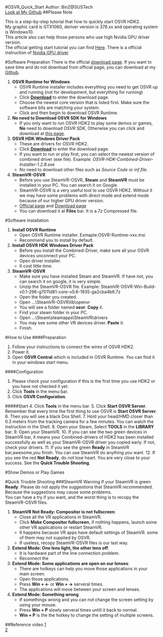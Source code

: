 #OSVR_Quick_Start
Author: BinZ@SUSTech  
[Look at My Github](https://github.com/ideaRunner/OSVR-Start)
##Please Note

This is a step-by-step tutorial that how to quickly start OSVR HDK2.  
My graphic card is GTX1060, deriver version is 376.xx and operating system is Windows10.  
This article also can help those persons who use high Nvidia GPU driver version.  
The official getting start tutorial you can find [Here](https://github.com/OSVR/OSVR-Docs). There is a official instruction of [Nvidia GPU driver](https://github.com/OSVR/OSVR-Docs/blob/master/Troubleshooting/RenderManager.md#compatible-gpu-drivers) 

#Software Preparation
There is the official [download page](http://osvr.github.io/using/). If you want to save time and do not download from official page, you can download at my [Github](https://github.com/ideaRunner/OSVR-Start).

1. **OSVR Runtime for Windows**  
   * OSVR Runtime installer includes everything you need to get OSVR up and running (not for development, but everything for running)  
   * Click [**Download**](http://access.osvr.com/binary/osvr-runtime-installer) to enter the download page.
   * Choose the newest core version that is listed first. Make sure the software bits are matching your system. 
   * Click and then begin to download OSVR Runtime.  
2. **No need to Download OSVR SDK for Windows**  
   * If you only want to run OSVR HDK2 to play some demos or games, **No** need to download *OSVR SDK*, Otherwise you can click and download at [this page](http://osvr.github.io/using/).
3. **OSVR HDK Windows Driver Pack**  
   * These are drivers for OSVR HDK2.
   * Click [**Download**](https://github.com/OSVR/OSVR-HDK-Windows-Drivers/releases) to enter the download page.
   * If you want to run or play first, you can select the newest version of combined driver (exe file). Example: *OSVR-HDK-Combined-Driver-Installer-1.2.8.exe* 
   * No need to download other files such as *Source Code* or *inf file*.
4. **SteamVR-OSVR**  
   * Before you use SteamVR-OSVR, **Steam** and **SteamVR** must be installed in your PC. You can search it on Google.  
   * SteamVR-OSVR is a very useful tool to use OSVR HDK2. Without it we may have some problems with direct mode and extend mode because of our higher GPU driver version.
   * [Official page](https://github.com/OSVR/SteamVR-OSVR) and [Download page](https://bintray.com/osvr/SteamVR-OSVR/SteamVR-OSVR-Win/v0.1-296-g7011d81-core-v0.6-1935-ga2cba4b6#files)
   * You can download it at **Files** bar. It is a *7z* Compressed file.
   
#Software Installation

1. **Install OSVR Runtime**
	* Open OSVR Runtime installer. Exmaple:OSVR-Runtime-vxx.msi
	* Recommend you to install by default.
2. **Install OSVR HDK Windows Driver Pack**  
	* Before you install the Combined-Driver, make sure all your OSVR devices unconnect your PC.
	* Open driver installer.
	* It cost little time.
3. **SteamVR-OSVR**  
	* Make sure you have installed Steam and SteamVR. If have not, you can search it on google, it is very simple.
	* Unzip the SteamVR-OSVR file. Example: SteamVR-OSVR-Win-Build-v0.1-296-g7011d81-core-v0.6-1935-ga2cba4b6.7z
	* Open the folder you created.
	* Open ...\SteamVR-OSVR\lib\openvr
	* You will see a folder named **osvr**. **Copy** it.
	* Find your steam folder in your PC. 
	* Open ...\Steam\steamapps\SteamVR\drivers
	* You may see some other VR devices driver. **Paste** it.
	* Finish.  

#How to Use
####Preparation
1. Follow your instructions to connect the wires of OSVR HDK2.
2. Power it.
3. Open **OSVR Central** which is included in OSVR Runtime. You can find it in your windows start menu.

####Configuration
1. Please check your configuration if this is the first time you use HDK2 or you have not checked it yet.
2. Click **Tools** in the menu bar.
3. Click **OSVR Configuration**.

#####Start
4. Click **Tools** in the menu bar.
5. Click **Start OSVR Server**. Remember that every time the first thing to use OSVR is **Start OSVR Server**.
6. Then you will see a black Dos Shell.
7. Hold your head/HMD closer than 0.3 meters from the tracking camera for a few minutes. You can watch the instruction in the Shell.
8. Open your Steam, Select **TOOLS** in the **LIBRARY** bar.
9. Open your SteamVR. 
10. If you can see the two green devices in SteamVR bar, it means your Combined-drivers of HDK2 has been installed successfully as well as your SteamVR-OSVR driver you copied early. If not, check your drivers.
11. If you see the green **Ready** in SteamVR bar,awesome,you finish. You can use SteamVR do anything you want.
12. If you see the red **Not Ready**, do not lose heart. You are very close to your success. See the **Quick Trouble Shooting**.  

#Show Demos or Play Games

#Quick Trouble Shooting
###SteamVR Warning
If your SteamVR is green **Ready**. Please do not apply the suggestions that SteamVR recommended. Because the suggestions may cause some problems.   
You can have a try if you want, and the worst thing is to recopy the SteamVR-OSVR files.

1. **SteamVR Not Ready: Compositor is not fullscreen**: 
	* Close all the VR applications in SteamVR.
	* Click **Make Compositor fullscreen**, if nothing happens, launch some other VR applications or restart SteamVR.
	* It happens because VR apps have default settings of SteamVR. some of them may not supplied by OSVR.
	* If useless, recopy SteamVR-OSVR files is our last way.
2. **Extend Mode: One lens light, the other lens off**:
	* It is hardware part of the line connection problem.
	* Reconnect the 
3. **Extend Mode: Some applications are open on our lenses**:
	* There are hotkeys can help you move those applications in your main screen.
	* Open those applications.
	* Press **Win + ←** or **Win + →** serveral times.
	* The applications will move between your screen and lenses.  
4. **Extend Mode: Something wrong**
	* If somethings wrong and you can not change the screen setting by using your mouse.
	* Press **Win + P** slowly serveral times untill it back to normal.
	* **Win + P** is the the hotkey to change the setting of multiple screens.



##Reference video
[1](https://www.youtube.com/watch?v=TCA0CBXmS2Q&feature=youtu.be)  
[2](https://www.youtube.com/watch?v=9Uju31UYWBM)








